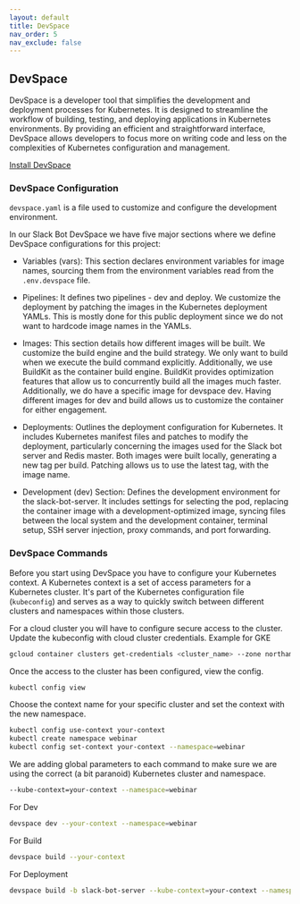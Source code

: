```yaml
---
layout: default
title: DevSpace
nav_order: 5
nav_exclude: false
---
```


## DevSpace

DevSpace is a developer tool that simplifies the development and deployment processes for Kubernetes. It is designed to streamline the workflow of building, testing, and deploying applications in Kubernetes environments. By providing an efficient and straightforward interface, DevSpace allows developers to focus more on writing code and less on the complexities of Kubernetes configuration and management.

<a href="https://www.devspace.sh/docs/getting-started/installation" target="_blank">Install DevSpace</a>

### DevSpace Configuration

`devspace.yaml` is a file used to customize and configure the development environment.

In our Slack Bot DevSpace we have five major sections where we define DevSpace configurations for this project:

- Variables (vars): This section declares environment variables for image names, sourcing them from the environment variables read from the `.env.devspace` file.

- Pipelines: It defines two pipelines - dev and deploy. We customize the deployment by patching the images in the Kubernetes deployment YAMLs. This is mostly done for this public deployment since we do not want to hardcode image names in the YAMLs.

- Images: This section details how different images will be built. We customize the build engine and the build strategy. We only want to build when we execute the build command explicitly. Additionally, we use BuildKit as the container build engine. BuildKit provides optimization features that allow us to concurrently build all the images much faster. Additionally, we do have a specific image for devspace dev. Having different images for dev and build allows us to customize the container for either engagement.

- Deployments: Outlines the deployment configuration for Kubernetes. It includes Kubernetes manifest files and patches to modify the deployment, particularly concerning the images used for the Slack bot server and Redis master. Both images were built locally, generating a new tag per build. Patching allows us to use the latest tag, with the image name.

- Development (dev) Section: Defines the development environment for the slack-bot-server. It includes settings for selecting the pod, replacing the container image with a development-optimized image, syncing files between the local system and the development container, terminal setup, SSH server injection, proxy commands, and port forwarding.

### DevSpace Commands

Before you start using DevSpace you have to configure your Kubernetes context. A Kubernetes context is a set of access parameters for a Kubernetes cluster. It's part of the Kubernetes configuration file (`kubeconfig`) and serves as a way to quickly switch between different clusters and namespaces within those clusters.

For a cloud cluster you will have to configure secure access to the cluster. Update the kubeconfig with cloud cluster credentials. Example for GKE

```zsh
gcloud container clusters get-credentials <cluster_name> --zone northamerica-northeast1-a --project <project_name>
```

Once the access to the cluster has been configured, view the config.

```zsh
kubectl config view
```

Choose the context name for your specific cluster and set the context with the new namespace.

```zsh
kubectl config use-context your-context
kubectl create namespace webinar
kubectl config set-context your-context --namespace=webinar
```

We are adding global parameters to each command to make sure we are using the correct (a bit paranoid) Kubernetes cluster and namespace.

```zsh
--kube-context=your-context --namespace=webinar
```

For Dev

```zsh
devspace dev --your-context --namespace=webinar
```

For Build

```zsh
devspace build --your-context 
```

For Deployment

```zsh
devspace build -b slack-bot-server --kube-context=your-context --namespace=webinar && devspace deploy --kube-context=your-context --namespace=webinar
```
